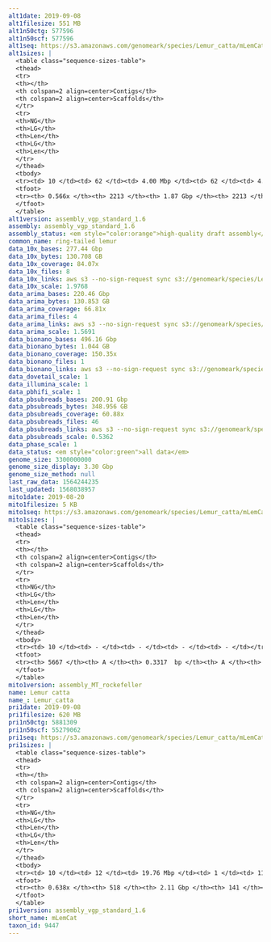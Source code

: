 ```yaml
---
alt1date: 2019-09-08
alt1filesize: 551 MB
alt1n50ctg: 577596
alt1n50scf: 577596
alt1seq: https://s3.amazonaws.com/genomeark/species/Lemur_catta/mLemCat1/assembly_vgp_standard_1.6/mLemCat1.alt.asm.20190908.fasta.gz
alt1sizes: |
  <table class="sequence-sizes-table">
  <thead>
  <tr>
  <th></th>
  <th colspan=2 align=center>Contigs</th>
  <th colspan=2 align=center>Scaffolds</th>
  </tr>
  <tr>
  <th>NG</th>
  <th>LG</th>
  <th>Len</th>
  <th>LG</th>
  <th>Len</th>
  </tr>
  </thead>
  <tbody>
  <tr><td> 10 </td><td> 62 </td><td> 4.00 Mbp </td><td> 62 </td><td> 4.00 Mbp </td></tr>  <tr><td> 20 </td><td> 164 </td><td> 2.66 Mbp </td><td> 164 </td><td> 2.66 Mbp </td></tr>  <tr><td> 30 </td><td> 311 </td><td> 1.89 Mbp </td><td> 311 </td><td> 1.89 Mbp </td></tr>  <tr><td> 40 </td><td> 531 </td><td> 1.18 Mbp </td><td> 531 </td><td> 1.18 Mbp </td></tr>  <tr style="background-color:#cccccc;"><td> 50 </td><td> 921 </td><td> 0.58 Mbp </td><td> 921 </td><td> 0.58 Mbp </td></tr>  <tr><td> 60 </td><td> - </td><td> - </td><td> - </td><td> - </td></tr>  <tr><td> 70 </td><td> - </td><td> - </td><td> - </td><td> - </td></tr>  <tr><td> 80 </td><td> - </td><td> - </td><td> - </td><td> - </td></tr>  <tr><td> 90 </td><td> - </td><td> - </td><td> - </td><td> - </td></tr>  <tr><td> 100 </td><td> - </td><td> - </td><td> - </td><td> - </td></tr>  </tbody>
  <tfoot>
  <tr><th> 0.566x </th><th> 2213 </th><th> 1.87 Gbp </th><th> 2213 </th><th> 1.87 Gbp </th></tr>
  </tfoot>
  </table>
alt1version: assembly_vgp_standard_1.6
assembly: assembly_vgp_standard_1.6
assembly_status: <em style="color:orange">high-quality draft assembly</em>
common_name: ring-tailed lemur
data_10x_bases: 277.44 Gbp
data_10x_bytes: 130.708 GB
data_10x_coverage: 84.07x
data_10x_files: 8
data_10x_links: aws s3 --no-sign-request sync s3://genomeark/species/Lemur_catta/mLemCat1/genomic_data/10x/ .<br>
data_10x_scale: 1.9768
data_arima_bases: 220.46 Gbp
data_arima_bytes: 130.853 GB
data_arima_coverage: 66.81x
data_arima_files: 4
data_arima_links: aws s3 --no-sign-request sync s3://genomeark/species/Lemur_catta/mLemCat1/genomic_data/arima/ .<br>
data_arima_scale: 1.5691
data_bionano_bases: 496.16 Gbp
data_bionano_bytes: 1.044 GB
data_bionano_coverage: 150.35x
data_bionano_files: 1
data_bionano_links: aws s3 --no-sign-request sync s3://genomeark/species/Lemur_catta/mLemCat1/genomic_data/bionano/ .<br>
data_dovetail_scale: 1
data_illumina_scale: 1
data_pbhifi_scale: 1
data_pbsubreads_bases: 200.91 Gbp
data_pbsubreads_bytes: 348.956 GB
data_pbsubreads_coverage: 60.88x
data_pbsubreads_files: 46
data_pbsubreads_links: aws s3 --no-sign-request sync s3://genomeark/species/Lemur_catta/mLemCat1/genomic_data/pacbio/ . --exclude "*ccs.bam*"<br>
data_pbsubreads_scale: 0.5362
data_phase_scale: 1
data_status: <em style="color:green">all data</em>
genome_size: 3300000000
genome_size_display: 3.30 Gbp
genome_size_method: null
last_raw_data: 1564244235
last_updated: 1568038957
mito1date: 2019-08-20
mito1filesize: 5 KB
mito1seq: https://s3.amazonaws.com/genomeark/species/Lemur_catta/mLemCat1/assembly_MT_rockefeller/mLemCat1.MT.20190820.fasta.gz
mito1sizes: |
  <table class="sequence-sizes-table">
  <thead>
  <tr>
  <th></th>
  <th colspan=2 align=center>Contigs</th>
  <th colspan=2 align=center>Scaffolds</th>
  </tr>
  <tr>
  <th>NG</th>
  <th>LG</th>
  <th>Len</th>
  <th>LG</th>
  <th>Len</th>
  </tr>
  </thead>
  <tbody>
  <tr><td> 10 </td><td> - </td><td> - </td><td> - </td><td> - </td></tr>  <tr><td> 20 </td><td> - </td><td> - </td><td> - </td><td> - </td></tr>  <tr><td> 30 </td><td> - </td><td> - </td><td> - </td><td> - </td></tr>  <tr><td> 40 </td><td> - </td><td> - </td><td> - </td><td> - </td></tr>  <tr style="background-color:#cccccc;"><td> 50 </td><td> - </td><td style="background-color:#ff8888;"> - </td><td> - </td><td style="background-color:#ff8888;"> - </td></tr>  <tr><td> 60 </td><td> - </td><td> - </td><td> - </td><td> - </td></tr>  <tr><td> 70 </td><td> - </td><td> - </td><td> - </td><td> - </td></tr>  <tr><td> 80 </td><td> - </td><td> - </td><td> - </td><td> - </td></tr>  <tr><td> 90 </td><td> - </td><td> - </td><td> - </td><td> - </td></tr>  <tr><td> 100 </td><td> - </td><td> - </td><td> - </td><td> - </td></tr>  </tbody>
  <tfoot>
  <tr><th> 5667 </th><th> A </th><th> 0.3317  bp </th><th> A </th><th> 0.3317  bp </th></tr>
  </tfoot>
  </table>
mito1version: assembly_MT_rockefeller
name: Lemur catta
name_: Lemur_catta
pri1date: 2019-09-08
pri1filesize: 620 MB
pri1n50ctg: 5881309
pri1n50scf: 55279062
pri1seq: https://s3.amazonaws.com/genomeark/species/Lemur_catta/mLemCat1/assembly_vgp_standard_1.6/mLemCat1.pri.asm.20190908.fasta.gz
pri1sizes: |
  <table class="sequence-sizes-table">
  <thead>
  <tr>
  <th></th>
  <th colspan=2 align=center>Contigs</th>
  <th colspan=2 align=center>Scaffolds</th>
  </tr>
  <tr>
  <th>NG</th>
  <th>LG</th>
  <th>Len</th>
  <th>LG</th>
  <th>Len</th>
  </tr>
  </thead>
  <tbody>
  <tr><td> 10 </td><td> 12 </td><td> 19.76 Mbp </td><td> 1 </td><td> 112.81 Mbp </td></tr>  <tr><td> 20 </td><td> 31 </td><td> 14.75 Mbp </td><td> 4 </td><td> 101.38 Mbp </td></tr>  <tr><td> 30 </td><td> 57 </td><td> 11.22 Mbp </td><td> 7 </td><td> 95.87 Mbp </td></tr>  <tr><td> 40 </td><td> 92 </td><td> 8.36 Mbp </td><td> 11 </td><td> 70.85 Mbp </td></tr>  <tr style="background-color:#cccccc;"><td> 50 </td><td> 139 </td><td style="background-color:#88ff88;"> 5.88 Mbp </td><td> 16 </td><td style="background-color:#88ff88;"> 55.28 Mbp </td></tr>  <tr><td> 60 </td><td> 229 </td><td> 2.21 Mbp </td><td> 26 </td><td> 25.41 Mbp </td></tr>  <tr><td> 70 </td><td> - </td><td> - </td><td> - </td><td> - </td></tr>  <tr><td> 80 </td><td> - </td><td> - </td><td> - </td><td> - </td></tr>  <tr><td> 90 </td><td> - </td><td> - </td><td> - </td><td> - </td></tr>  <tr><td> 100 </td><td> - </td><td> - </td><td> - </td><td> - </td></tr>  </tbody>
  <tfoot>
  <tr><th> 0.638x </th><th> 518 </th><th> 2.11 Gbp </th><th> 141 </th><th> 2.12 Gbp </th></tr>
  </tfoot>
  </table>
pri1version: assembly_vgp_standard_1.6
short_name: mLemCat
taxon_id: 9447
---
```


